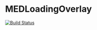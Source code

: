 # MEDLoadingOverlay

[![Build Status](https://travis-ci.org/codebit-inc/MEDLoadingOverlay.svg?branch=master)](https://travis-ci.org/codebit-inc/MEDLoadingOverlay)